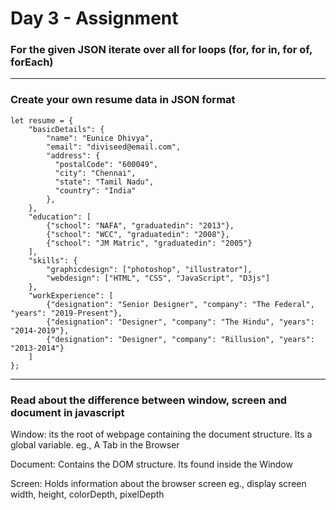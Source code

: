 # Day 3 - Assignment

### For the given JSON iterate over all for loops (for, for in, for of, forEach)

<hr>

### Create your own resume data in JSON format

```
let resume = {
    "basicDetails": {
        "name": "Eunice Dhivya",
        "email": "diviseed@email.com",
        "address": {
          "postalCode": "600049",
          "city": "Chennai",
          "state": "Tamil Nadu",
          "country": "India"
        },
    },
    "education": [
        {"school": "NAFA", "graduatedin": "2013"},
        {"school": "WCC", "graduatedin": "2008"},
        {"school": "JM Matric", "graduatedin": "2005"}
    ],
    "skills": {
        "graphicdesign": ["photoshop", "illustrator"],
        "webdesign": ["HTML", "CSS", "JavaScript", "D3js"]
    },
    "workExperience": [
        {"designation": "Senior Designer", "company": "The Federal", "years": "2019-Present"},
        {"designation": "Designer", "company": "The Hindu", "years": "2014-2019"},
        {"designation": "Designer", "company": "Rillusion", "years": "2013-2014"}
    ]
};

```

<hr>

### Read about the difference between window, screen and document in javascript

Window: its the root of webpage containing the document structure. Its a global variable. eg., A Tab in the Browser

Document: Contains the DOM structure. Its found inside the Window

Screen: Holds information about the browser screen eg., display screen width, height, colorDepth, pixelDepth

